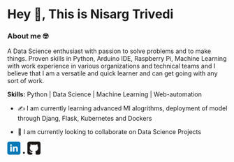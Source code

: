 # Hey 👋, This is Nisarg Trivedi
### About me 🤓
A Data Science enthusiast with passion to solve problems and to make things. Proven skills in Python, Arduino IDE, Raspberry Pi, Machine Learning with work experience in various organizations and technical teams and I believe that I am a versatile and quick learner and can get going with any sort of work.

**Skills:** Python | Data Science | Machine Learning | Web-automation

- ✍️ I am currently learning advanced Ml alogrithms, deployment of model through Djang, Flask, Kubernetes and Dockers

- 🌱  I am currently looking to collaborate on Data Science Projects

<a href = https://www.linkedin.com/in/https://www.linkedin.com/in/nisargtrivedi1112/><img src=https://raw.githubusercontent.com/edent/SuperTinyIcons/master/images/svg/linkedin.svg height='30' weight='30'></a> • <a href = https://github.com/https://github.com/Nisarg1112><img src=https://raw.githubusercontent.com/edent/SuperTinyIcons/master/images/svg/github.svg height='30' weight='30'></a>
